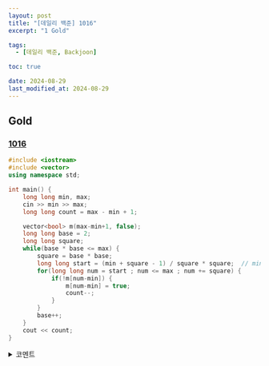 ```yaml
---
layout: post
title: "[데일리 백준] 1016"
excerpt: "1 Gold"

tags:
  - [데일리 백준, Backjoon]

toc: true

date: 2024-08-29
last_modified_at: 2024-08-29
---
```

## Gold
### [1016][def]

```c++
#include <iostream>
#include <vector>
using namespace std;

int main() {
    long long min, max;
    cin >> min >> max;
    long long count = max - min + 1;

    vector<bool> m(max-min+1, false);
    long long base = 2;
    long long square;
    while(base * base <= max) {
        square = base * base;
        long long start = (min + square - 1) / square * square;  // min 이상인 square의 배수 중 최솟값
        for(long long num = start ; num <= max ; num += square) {
            if(!m[num-min]) {
                m[num-min] = true;
                count--;
            }
        }
        base++;
    }
    cout << count;
}
```

<details>
<summary>코멘트</summary>
<div markdown="1">

- 수학 문제.

- min 이상인 square의 배수 중 최솟값을 찾는 로직이 어려웠다.

</div>
</details>

[def]: https://www.acmicpc.net/problem/1016